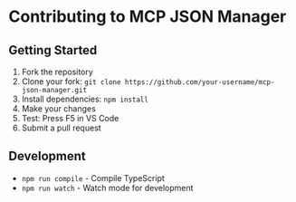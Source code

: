 # Contributing to MCP JSON Manager

## Getting Started
1. Fork the repository
2. Clone your fork: `git clone https://github.com/your-username/mcp-json-manager.git`
3. Install dependencies: `npm install`
4. Make your changes
5. Test: Press F5 in VS Code
6. Submit a pull request

## Development
- `npm run compile` - Compile TypeScript
- `npm run watch` - Watch mode for development